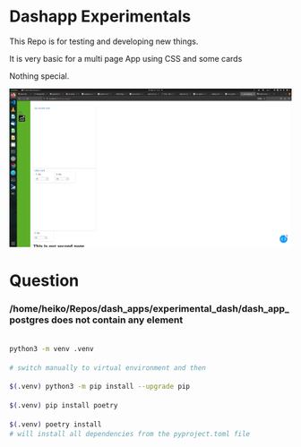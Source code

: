 # Dashapp Experimentals

This Repo is for testing and developing new things. 

It is very basic for a multi page App using CSS and some cards

Nothing special. 


![app](./assets/screenshot_app.png)


# Question
### /home/heiko/Repos/dash_apps/experimental_dash/dash_app_postgres does not contain any element


```bash

python3 -m venv .venv

# switch manually to virtual environment and then

$(.venv) python3 -m pip install --upgrade pip

$(.venv) pip install poetry

$(.venv) poetry install 
# will install all dependencies from the pyproject.toml file

```



